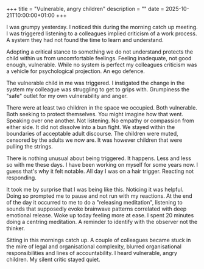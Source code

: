 +++
title = "Vulnerable, angry children"
description = ""
date = 2025-10-21T10:00:00+01:00
+++

I was grumpy yesterday. I noticed this during the morning catch up meeting. I was triggered listening to a colleagues implied criticism of a work process. A system they had not found the time to learn and understand. 

Adopting a critical stance to something we do not understand protects the child within us from uncomfortable feelings. Feeling inadequate, not good enough, vulnerable. While no system is perfect my colleagues criticism was a vehicle for psychological projection.  An ego defence. 

The vulnerable child in me was triggered. I instigated the change in the system my colleague was struggling to get to grips with. Grumpiness the "safe" outlet for my own vulnerability and anger. 

There were at least two children in the space we occupied. Both vulnerable. Both seeking to protect themselves. You might imagine how that went. Speaking over one another. Not listening. No empathy or compassion from either side. It did not dissolve into a bun fight. We stayed within the boundaries of acceptable adult discourse. The children were muted, censored by the adults we now are. It was however children that were pulling the strings. 

There is nothing unusual about being triggered. It happens. Less and less so with me these days. I have been working on myself for some years now. I guess that's why it felt notable. All day I was on a hair trigger. Reacting not responding. 

It took me by surprise that I was being like this. Noticing it was helpful. Doing so prompted me to pause and not run with my reactions. At the end of the day it occurred to me to do a "releasing meditation", listening to sounds that supposedly evoke brainwave patterns correlated with deep emotional release. Woke up today feeling more at ease. I spent 20 minutes doing a centring meditation. A reminder to identify with the observer not the thinker. 

Sitting in this mornings catch up. A couple of colleagues became stuck in the mire of legal and organisational complexity, blurred organisational responsibilities and lines of accountability.  I heard vulnerable, angry children. My silent critic stayed quiet.  